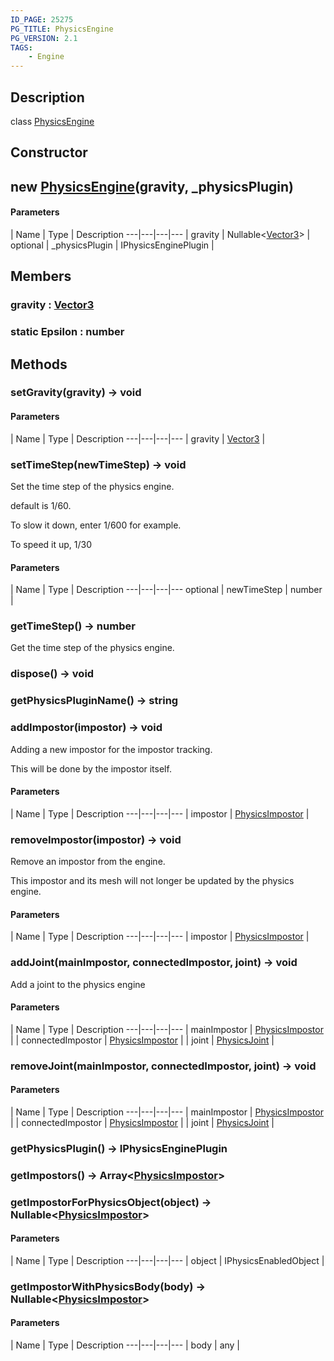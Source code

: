 ```yaml
---
ID_PAGE: 25275
PG_TITLE: PhysicsEngine
PG_VERSION: 2.1
TAGS:
    - Engine
---
```

## Description

class [PhysicsEngine](/classes/3.1/PhysicsEngine)



## Constructor

## new [PhysicsEngine](/classes/3.1/PhysicsEngine)(gravity, _physicsPlugin)



#### Parameters
 | Name | Type | Description
---|---|---|---
 | gravity | Nullable&lt;[Vector3](/classes/3.1/Vector3)&gt; | 
optional | _physicsPlugin | IPhysicsEnginePlugin | 
## Members

### gravity : [Vector3](/classes/3.1/Vector3)


### static Epsilon : number


## Methods

### setGravity(gravity) &rarr; void



#### Parameters
 | Name | Type | Description
---|---|---|---
 | gravity | [Vector3](/classes/3.1/Vector3) | 

### setTimeStep(newTimeStep) &rarr; void

Set the time step of the physics engine.

default is 1/60.

To slow it down, enter 1/600 for example.

To speed it up, 1/30

#### Parameters
 | Name | Type | Description
---|---|---|---
optional | newTimeStep | number | 

### getTimeStep() &rarr; number

Get the time step of the physics engine.
### dispose() &rarr; void


### getPhysicsPluginName() &rarr; string


### addImpostor(impostor) &rarr; void

Adding a new impostor for the impostor tracking.

This will be done by the impostor itself.

#### Parameters
 | Name | Type | Description
---|---|---|---
 | impostor | [PhysicsImpostor](/classes/3.1/PhysicsImpostor) | 

### removeImpostor(impostor) &rarr; void

Remove an impostor from the engine.

This impostor and its mesh will not longer be updated by the physics engine.

#### Parameters
 | Name | Type | Description
---|---|---|---
 | impostor | [PhysicsImpostor](/classes/3.1/PhysicsImpostor) | 

### addJoint(mainImpostor, connectedImpostor, joint) &rarr; void

Add a joint to the physics engine

#### Parameters
 | Name | Type | Description
---|---|---|---
 | mainImpostor | [PhysicsImpostor](/classes/3.1/PhysicsImpostor) | 
 | connectedImpostor | [PhysicsImpostor](/classes/3.1/PhysicsImpostor) | 
 | joint | [PhysicsJoint](/classes/3.1/PhysicsJoint) | 
### removeJoint(mainImpostor, connectedImpostor, joint) &rarr; void



#### Parameters
 | Name | Type | Description
---|---|---|---
 | mainImpostor | [PhysicsImpostor](/classes/3.1/PhysicsImpostor) | 
 | connectedImpostor | [PhysicsImpostor](/classes/3.1/PhysicsImpostor) | 
 | joint | [PhysicsJoint](/classes/3.1/PhysicsJoint) | 
### getPhysicsPlugin() &rarr; IPhysicsEnginePlugin


### getImpostors() &rarr; Array&lt;[PhysicsImpostor](/classes/3.1/PhysicsImpostor)&gt;


### getImpostorForPhysicsObject(object) &rarr; Nullable&lt;[PhysicsImpostor](/classes/3.1/PhysicsImpostor)&gt;



#### Parameters
 | Name | Type | Description
---|---|---|---
 | object | IPhysicsEnabledObject | 

### getImpostorWithPhysicsBody(body) &rarr; Nullable&lt;[PhysicsImpostor](/classes/3.1/PhysicsImpostor)&gt;



#### Parameters
 | Name | Type | Description
---|---|---|---
 | body | any | 

